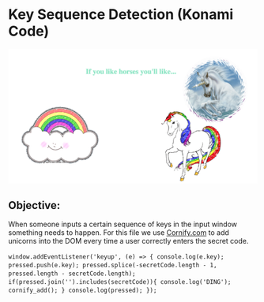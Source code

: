 # Key Sequence Detection (Konami Code)

![photo](screen.png)

## Objective:
When someone inputs a certain sequence of keys in the input window something needs to happen. For this file we use [Cornify.com](cornify.com) to add unicorns into the DOM every time a user correctly enters the secret code.

``window.addEventListener('keyup', (e) => {
		console.log(e.key);
		pressed.push(e.key);
		pressed.splice(-secretCode.length - 1, pressed.length - secretCode.length);
		if(pressed.join('').includes(secretCode)){
			console.log('DING');
			cornify_add();
		}
		console.log(pressed);
	});``